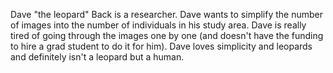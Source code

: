 Dave "the leopard" Back is a researcher. Dave wants to simplify the number of images into the number of individuals in his study area. Dave is really tired of going through the images one by one (and doesn't have the funding to hire a grad student to do it for him). Dave loves simplicity and leopards and definitely isn't a leopard but a human.
